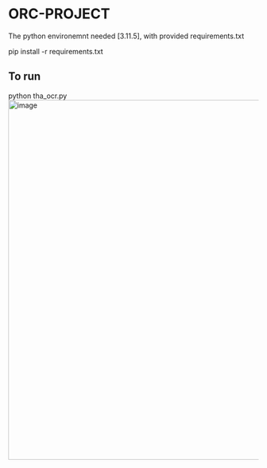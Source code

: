 # ORC-PROJECT
The python environemnt needed [3.11.5], with provided requirements.txt

pip install -r requirements.txt

## To run
python tha_ocr.py
<img width="722" alt="image" src="https://github.com/imjunkiexx/orc-proj-ddata/assets/81869527/1e897ffe-3781-455a-b51c-0835975e9b79">

